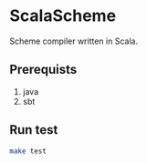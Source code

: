# ScalaScheme

Scheme compiler written in Scala.

## Prerequists

1. java
2. sbt

## Run test

```sh
make test
```

